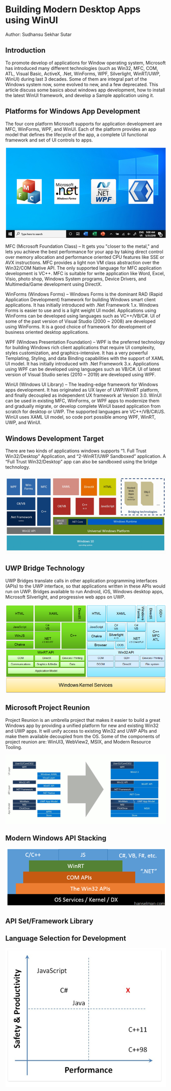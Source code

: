 # Building Modern Desktop Apps using WinUI
Author: Sudhansu Sekhar Sutar

## Introduction
To promote develop of applications for Window operating system, Microsoft has introduced many different technologies (such as Win32, MFC, COM, ATL, Visual Basic, ActiveX, .Net, WinForms, WPF, Silverlight, WinRT/UWP, WinUI) during last 3 decades. Some of them are integral part of the Windows system now, some evolved to new, and a few deprecated. This article discuss some basics about windows app development, how to install the latest WinUI framework, and develop a Sample application using it.

## Platforms for Windows App Development
The four core platform Microsoft supports for application development are MFC, WinForms, WPF, and WinUI. Each of the platform provides an app model that defines the lifecycle of the app, a complete UI functional framework and set of UI controls to apps. 

![alt text](../Images/Win_Dev_Platform.png)

MFC (Microsoft Foundation Class) – It gets you "closer to the metal," and lets you achieve the best performance for your app by taking direct control over memory allocation and performance oriented CPU features like SSE or AVX instructions. MFC provides a light non VM class abstraction over the Win32/COM Native API. The only supported language for MFC application development is VC++. MFC is suitable for write application like Word, Excel, Visio, photo shop, Windows System programs, Device Drivers, and Multimedia/Game development using DirectX.

WinForms (Windows Forms) – Windows Forms is the dominant RAD (Rapid Application Development) framework for building Windows smart client applications. It has initially introduced with .Net Framework 1.x. Windows Forms is easier to use and is a light weight UI model. Applications using WinForms can be developed using languages such as VC++/VB/C#. UI of some of the past version of Visual Studio (2000 ~ 2008) are developed using WinForms. It is a good choice of framework for development of business oriented desktop applications.

WPF (Windows Presentation Foundation) – WPF is the preferred technology for building Windows rich client applications that require UI complexity, styles customization, and graphics-intensive. It has a very powerful Templating, Styling, and data Binding capabilities with the support of XAML UI model. It has initially introduced with .Net Framework 3.x. Applications using WPF can be developed using languages such as VB/C#. UI of latest version of Visual Studio series (2010 ~ 2019) are developed using WPF.

WinUI (Windows UI Library) – The leading-edge framework for Windows apps development. It has originated as UX layer of UWP/WinRT platform, and finally decoupled as independent UX framework at Version 3.0. WinUI can be used in existing MFC, WinForms, or WPF apps to modernize them and gradually migrate, or develop complete WinUI based application from scratch for desktop or UWP. The supported languages are VC++/VB/C#/JS. WinUI uses XAML UI model, so code port possible among WPF, WinRT, UWP, and WinUI.

## Windows Development Target
There are two kinds of applications windows supports “1. Full Trust Win32/Desktop” Application, and “2-WinRT/UWP Sandboxed” application. A “Full Trust Win32/Desktop” app can also be sandboxed using the bridge technology.

![alt text](../Images/UWP_Architecture.png)
 
## UWP Bridge Technology
UWP Bridges translate calls in other application programming interfaces (APIs) to the UWP interface, so that applications written in these APIs would run on UWP. Bridges available to run Android, iOS, Windows desktop apps, Microsoft Silverlight, and progressive web apps on UWP.

![alt text](../Images/Dev_Platform_Diagram.png)

## Microsoft Project Reunion
Project Reunion is an umbrella project that makes it easier to build a great Windows app by providing a unified platform for new and existing Win32 and UWP apps. It will unify access to existing Win32 and UWP APIs and make them available decoupled from the OS. Some of the components of project reunion are: WinUI3, WebView2, MSIX, and Modern Resource Tooling.

![alt text](../Images/Evolving_Windows_Platform.jpg)

## Modern Windows API Stacking

![alt text](../Images/How_to_call_WinRT_API.png)

## API Set/Framework Library

## Language Selection for Development

![alt text](../Images/X_marks_the_targeted_M_spot.png)
